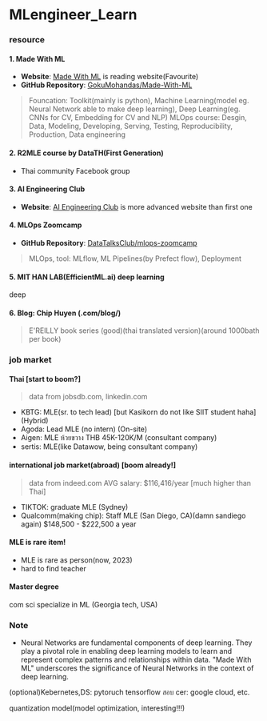 # MLengineer_Learn

### resource

#### 1. Made With ML
- **Website**: [Made With ML](https://madewithml.com/) is reading website(Favourite)
- **GitHub Repository**: [GokuMohandas/Made-With-ML](https://github.com/GokuMohandas/Made-With-ML)
> Founcation: Toolkit(mainly is python), Machine Learning(model eg. Neural Network able to make deep learning), Deep Learning(eg. CNNs for CV, Embedding for CV and NLP)
> MLOps course: Desgin, Data, Modeling, Developing, Serving, Testing, Reproducibility, Production, Data engineering

#### 2. R2MLE course by DataTH(First Generation)
- Thai community Facebook group

#### 3. AI Engineering Club 
- **Website**: [AI Engineering Club](https://ai-engineering.club/) is more advanced website than first one

#### 4. MLOps Zoomcamp
- **GitHub Repository**: [DataTalksClub/mlops-zoomcamp](https://github.com/DataTalksClub/mlops-zoomcamp)
> MLOps, tool: MLflow, ML Pipelines(by Prefect flow), Deployment

#### 5. MIT HAN LAB(EfficientML.ai) deep learning
deep

#### 6. Blog: Chip Huyen (.com/blog/)
> E'REILLY book series (good)(thai translated version)(around 1000bath per book)

### job market

#### Thai [start to boom?]
> data from jobsdb.com, linkedin.com
- KBTG:  MLE(sr. to tech lead) [but Kasikorn do not like SIIT student haha] (Hybrid)
- Agoda: Lead MLE (no intern) (On-site)
- Aigen: MLE ห้วยขวาง THB 45K-120K/M (consultant company) 
- sertis: MLE(like Datawow, being consultant company) 

#### international job market(abroad) [boom already!]
> data from indeed.com
AVG salary: $116,416/year [much higher than Thai]
- TIKTOK: graduate MLE (Sydney)
- Qualcomm(making chip): Staff MLE (San Diego, CA)(damn sandiego again) $148,500 - $222,500 a year

#### MLE is rare item!
- MLE is rare as person(now, 2023)
- hard to find teacher

#### Master degree
com sci specialize in ML (Georgia tech, USA)

### Note
- Neural Networks are fundamental components of deep learning. They play a pivotal role in enabling deep learning models to learn and represent complex patterns and relationships within data. "Made With ML" underscores the significance of Neural Networks in the context of deep learning.

(optional)Kebernetes,DS: pytoruch tensorflow
สอบ cer: google cloud, etc.

quantization model(model optimization, interesting!!!)